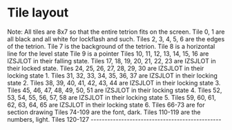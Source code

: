 # Tile layout
Note: All tiles are 8x7 so that the entire tetrion fits on the screen.
Tile  0, 1                       are all black and all white for lockflash and such.
Tiles 2, 3, 4, 5, 6              are the edges of the tetrion.
Tile  7                          is the background of the tetrion.
Tile  8                          is a horizontal line for the level state
Tile  9                          is a pointer
Tiles 10, 11, 12, 13, 14, 15, 16 are IZSJLOT in their falling state.
Tiles 17, 18, 19, 20, 21, 22, 23 are IZSJLOT in their locked state.
Tiles 24, 25, 26, 27, 28, 29, 30 are IZSJLOT in their locking state 1.
Tiles 31, 32, 33, 34, 35, 36, 37 are IZSJLOT in their locking state 2.
Tiles 38, 39, 40, 41, 42, 43, 44 are IZSJLOT in their locking state 3.
Tiles 45, 46, 47, 48, 49, 50, 51 are IZSJLOT in their locking state 4.
Tiles 52, 53, 54, 55, 56, 57, 58 are IZSJLOT in their locking state 5.
Tiles 59, 60, 61, 62, 63, 64, 65 are IZSJLOT in their locking state 6.
Tiles 66-73                      are for section drawing
Tiles 74-109                     are the font, dark.
Tiles 110-119                    are the numbers, light.
Tiles 120-127                    -----------------------------------------------
